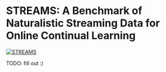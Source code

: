 # STREAMS: A Benchmark of Naturalistic Streaming Data for Online Continual Learning

[![STREAMS](https://github.com/shreyashankar/streams/actions/workflows/python-package.yml/badge.svg)](https://github.com/shreyashankar/streams/actions/workflows/python-package.yml/badge.svg)

TODO: fill out :)
